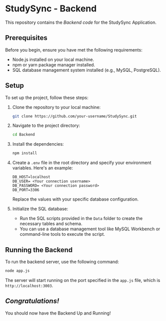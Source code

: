
# StudySync - Backend

This repository contains the *Backend code* for the StudySync Application.

## Prerequisites

Before you begin, ensure you have met the following requirements:

- Node.js installed on your local machine.
- npm or yarn package manager installed.
- SQL database management system installed (e.g., MySQL, PostgreSQL).

## Setup

To set up the project, follow these steps:

1. Clone the repository to your local machine:

   ```bash
   git clone https://github.com/your-username/StudySync.git
   ```

2. Navigate to the project directory:

   ```bash
   cd Backend
   ```

3. Install the dependencies:

   ```bash
   npm install
   ```

4. Create a `.env` file in the root directory and specify your environment variables. Here's an example:

   ```
   DB_HOST=localhost
   DB_USER= <Your connection username>
   DB_PASSWORD= <Your connection password>
   DB_PORT=3306
   ```

   Replace the values with your specific database configuration.

5. Initialize the SQL database:

   - Run the SQL scripts provided in the `Data` folder to create the necessary tables and schema.
   - You can use a database management tool like MySQL Workbench or command-line tools to execute the script.

## Running the Backend

To run the backend server, use the following command:

```bash
node app.js
```

The server will start running on the port specified in the `app.js` file, which is `http://localhost:3003`.


## *Congratulations!*

You should now have the Backend Up and Running!
